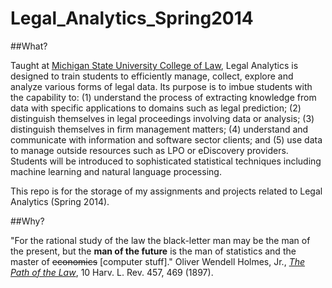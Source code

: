 Legal_Analytics_Spring2014
==========================

##What?

Taught at <a href="http://www.law.msu.edu/">Michigan State University College of Law</a>, Legal Analytics is designed to train students to efficiently manage, collect, explore and analyze various forms of legal data. Its purpose is to imbue students with the capability to: (1) understand the process of extracting knowledge from data with specific applications to domains such as legal prediction; (2) distinguish themselves in legal proceedings involving data or analysis; (3) distinguish themselves in firm management matters; (4) understand and communicate with information and software sector clients; and (5) use data to manage outside resources such as LPO or eDiscovery providers. Students will be introduced to sophisticated statistical techniques including machine learning and natural language processing.

This repo is for the storage of my assignments and projects related to Legal Analytics (Spring 2014).

##Why?

"For the rational study of the law the black-letter man may be the man of the present, but the <strong>man of the future</strong> is the man of statistics and the master of ~~economics~~ [computer stuff]." Oliver Wendell Holmes, Jr., <a href="http://www.constitution.org/lrev/owh/path_law.htm"><em>The Path of the Law</em></a>, 10 Harv. L. Rev. 457, 469 (1897).
